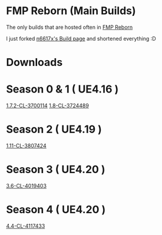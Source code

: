 # FMP Reborn (Main Builds)
The only builds that are hosted often in [FMP Reborn](https://discord.gg/run22HRWn9)

I just forked [n6617x's Build page](https://github.com/n6617x/Fortnitebuilds) and shortened everything :D

# Downloads

# Season 0 & 1 ( UE4.16 )
 [1.7.2-CL-3700114](https://builds.rebootfn.org/1.7.2.zip)
 [1.8-CL-3724489](https://builds.rebootfn.org/1.8.rar)
 
# Season 2 ( UE4.19 )
 [1.11-CL-3807424](https://builds.rebootfn.org/1.11.zip)

# Season 3 ( UE4.20 )
 [3.6-CL-4019403](https://archive.org/download/fortnite-v3.6/Fortnite%20v3.6.7z)

# Season 4 ( UE4.20 )
 [4.4-CL-4117433](https://builds.rebootfn.org/4.4.rar)
